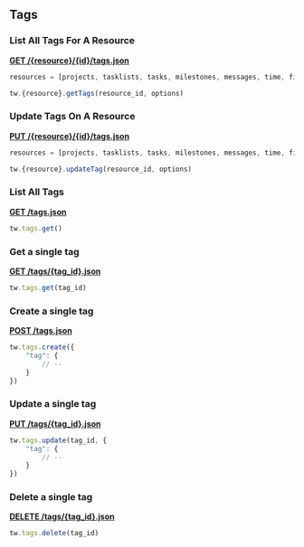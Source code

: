 ## Tags

### List All Tags For A Resource

[**GET /{resource}/{id}/tags.json**](https://developer.teamwork.com/tags#list_all_tags_for)

```js
resources = [projects, tasklists, tasks, milestones, messages, time, files, people, companies, notebooks, links]

tw.{resource}.getTags(resource_id, options)
```

### Update Tags On A Resource

[**PUT /{resource}/{id}/tags.json**](https://developer.teamwork.com/tags#update_tags_on_a_)

```js
resources = [projects, tasklists, tasks, milestones, messages, time, files, people, companies, notebooks, links]

tw.{resource}.updateTag(resource_id, options)
```

### List All Tags

[**GET /tags.json**](https://developer.teamwork.com/tags#list_all_tags)

```js
tw.tags.get()
```

### Get a single tag

[**GET /tags/{tag_id}.json**](https://developer.teamwork.com/tags#get_a_single_tag)

```js
tw.tags.get(tag_id)
```

### Create a single tag

[**POST /tags.json**](https://developer.teamwork.com/tags#create_a_single_t)

```js
tw.tags.create({
	"tag": {
		// --
	}
})
```

### Update a single tag

[**PUT /tags/{tag_id}.json**](https://developer.teamwork.com/tags#update_a_single_t)

```js
tw.tags.update(tag_id, {
	"tag": {
		// --
	}
})
```

### Delete a single tag

[**DELETE /tags/{tag_id}.json**](https://developer.teamwork.com/tags#delete_a_single_t)

```js
tw.tags.delete(tag_id)
```
